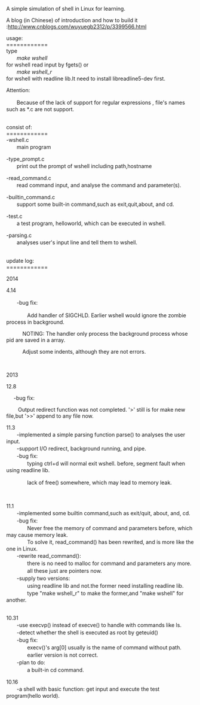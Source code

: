 <p>A simple simulation of shell in Linux for learning.</p>
<p>A blog (in Chinese)&nbsp;of introduction&nbsp;and how to build it :<a href="http://www.cnblogs.com/wuyuegb2312/p/3399566.html">http://www.cnblogs.com/wuyuegb2312/p/3399566.html</a></p>
<p>usage:<br />============<br />type<br />	　　<em>make wshell</em><br />for wshell read input by fgets() or<br />	　　<em>make wshell_r</em><br />for wshell with readline lib.It need to install libreadline5-dev first.</p>
<p>Attention:</p>
<p>　　Because of&nbsp;<span class="label_list">the lack of support for regular expressions , file's names such as *.c are not support.</span></p>
<p><br />consist of:<br />============<br />-wshell.c<br />　　main program</p>
<p>-type_prompt.c<br />　　print out the prompt of wshell including path,hostname</p>
<p>-read_command.c<br />　　read command input, and analyse the command and parameter(s).</p>
<p>-builtin_command.c<br />　　support some built-in command,such as exit,quit,about, and cd.</p>
<p>-test.c<br />　　a test program, helloworld, which can be executed in wshell.</p>
<p>-parsing.c<br />	　　analyses user's input line and tell them to wshell.</p>
<p><br />update log:<br />============</p>
<p>2014</p>
<p>4.14</p>
<p>　　-bug fix:</p>
<p>　　　　Add handler of&nbsp;SIGCHLD. Earlier wshell would ignore the&nbsp;<span>zombie process in background.</span></p>
<p><span>&nbsp; &nbsp; &nbsp; &nbsp; &nbsp; &nbsp;NOTING: The handler only process the background process whose pid are saved in a array.</span></p>
<p>&nbsp; &nbsp; &nbsp; &nbsp; &nbsp; &nbsp;Adjust some indents, although they are not errors.</p>
<p><span>&nbsp;</span></p>
<p>2013</p>
<p>12.8</p>
<p>&nbsp; &nbsp; &nbsp;-bug fix:</p>
<p>&nbsp; &nbsp; &nbsp; &nbsp; Output redirect function was not completed. '&gt;' still is for make new file,but '&gt;&gt;' append to any file now.</p>
<p>11.3<br />　　-implemented a simple parsing function parse() to analyses the user input.<br />　　-support I/O redirect, background running, and pipe. <br />　　-bug fix:<br />		　　　　typing ctrl+d will normal exit wshell. before, segment fault when using readline lib.</p>
<p>　　　　lack of free() somewhere, which may lead to memory leak.</p>
<p>&nbsp;</p>
<p>11.1<br />　　-implemented some builtin command,such as exit/quit, about, and, cd.<br />　　-bug fix:<br />　　　　Never free the memory of command and parameters before, which may cause memory leak.<br />　　　　To solve it, read_command() has been rewrited, and is more like the one in Linux.<br />　　-rewrite read_command():<br />　　　　there is no need to malloc for command and parameters any more.<br />　　　　all these just are pointers now.<br />　　-supply two versions:<br />　　　　using readline lib and not.the former need installing readline lib.<br />　　　　type "make wshell_r" to make the former,and "make wshell" for another.</p>
<p><br />10.31<br />　　-use execvp() instead of execve() to handle with commands like ls.<br />　　-detect whether the shell is executed as root by geteuid()<br />　　-bug fix:<br />　　　　execv()'s arg[0] usually is the name of command without path.<br />　　　　earlier version is not correct.<br />　　-plan to do:<br />　　　　a built-in cd command.</p>
<p>10.16<br />　　-a shell with basic function: get input and execute the test program(hello world).</p>
